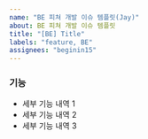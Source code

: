 ```yaml
---
name: "BE 피쳐 개발 이슈 템플릿(Jay)"
about: BE 피쳐 개발 이슈 템플릿
title: "[BE] Title"
labels: "feature, BE"
assignees: "beginin15"
---
```


### 기능

- 세부 기능 내역 1
- 세부 기능 내역 2
- 세부 기능 내역 3
